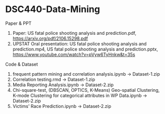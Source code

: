 # DSC440-Data-Mining 

Paper & PPT
1. Paper: US fatal police shooting analysis and prediction.pdf, https://arxiv.org/pdf/2106.15298.pdf
2. UPSTAT Oral presentation:  US fatal police shooting analysis and prediction.mp4, US fatal police shooting analysis and prediction.pptx, https://www.youtube.com/watch?v=pVyw6TyHnkw&t=35s


Code & Dataset 

1. frequent pattern mining and correlation analysis.ipynb -> Dataset-1.zip
2. Correlation testing.rmd -> Dataset-1.zip
3. Media Reporting Analysis.ipynb -> Dataset-2.zip
4. Chi-square-test, (DBSCAN, OPTICS, K-Means) Geo-spatial Clustering, K-mode Clustering for categorical attributes in WP Data.ipynb -> Dataset-2.zip
5. Victims' Race Prediction.ipynb -> Dataset-2.zip


